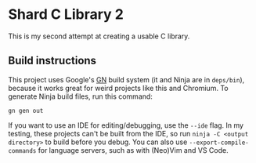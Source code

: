 # Shard C Library 2

This is my second attempt at creating a usable C library.

## Build instructions

This project uses Google's [GN](https://gn.googlesource.com/gn#getting-a-binary) build system (it and Ninja are in `deps/bin`), because it works great for weird projects like this and Chromium. To generate Ninja build files, run this command:
```shell
gn gen out
```
If you want to use an IDE for editing/debugging, use the `--ide` flag. In my testing, these projects can't be built from the IDE, so run `ninja -C <output directory>` to build before you debug. You can also use `--export-compile-commands` for language servers, such as with (Neo)Vim and VS Code.
